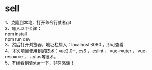 # sell
1、克隆到本地，打开命令行或者git <br />
2、输入以下步骤： <br />
npm install   <br />
npm run dev   <br />
3、然后打开浏览器，地址栏输入：localhost:8080 。即可查看 <br />
4、本次项目使用到的技术：vue2.0+ , cs6 ， eslint ， vue-router ， vue-resource ， stylus等技术。<br />
5、有缘看到请star一下，非常感谢！
